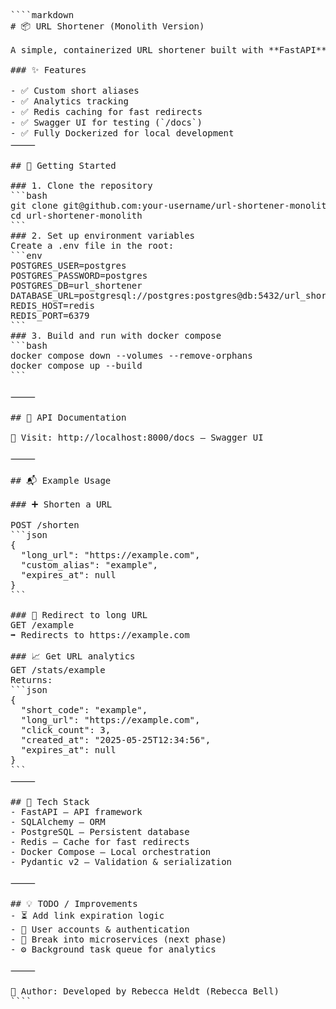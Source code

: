 <pre>
````markdown
# 📦 URL Shortener (Monolith Version)

A simple, containerized URL shortener built with **FastAPI**, **PostgreSQL**, and **Redis**.

### ✨ Features

- ✅ Custom short aliases  
- ✅ Analytics tracking  
- ✅ Redis caching for fast redirects  
- ✅ Swagger UI for testing (`/docs`)  
- ✅ Fully Dockerized for local development  
⸻

## 🚀 Getting Started

### 1. Clone the repository
```bash
git clone git@github.com:your-username/url-shortener-monolith.git
cd url-shortener-monolith
```
### 2. Set up environment variables
Create a .env file in the root:
```env
POSTGRES_USER=postgres
POSTGRES_PASSWORD=postgres
POSTGRES_DB=url_shortener
DATABASE_URL=postgresql://postgres:postgres@db:5432/url_shortener
REDIS_HOST=redis
REDIS_PORT=6379
```
### 3. Build and run with docker compose
```bash
docker compose down --volumes --remove-orphans
docker compose up --build
```

⸻

## 🧪 API Documentation

📍 Visit: http://localhost:8000/docs — Swagger UI

⸻

## 📬 Example Usage

### ➕ Shorten a URL

POST /shorten
```json
{
  "long_url": "https://example.com",
  "custom_alias": "example",
  "expires_at": null
}
```

### 🔁 Redirect to long URL
GET /example
➡️ Redirects to https://example.com

### 📈 Get URL analytics
GET /stats/example
Returns:
```json
{
  "short_code": "example",
  "long_url": "https://example.com",
  "click_count": 3,
  "created_at": "2025-05-25T12:34:56",
  "expires_at": null
}
```
⸻

## 🧱 Tech Stack
- FastAPI – API framework
- SQLAlchemy – ORM
- PostgreSQL – Persistent database
- Redis – Cache for fast redirects
- Docker Compose – Local orchestration
- Pydantic v2 – Validation & serialization

⸻

## 💡 TODO / Improvements
- ⏳ Add link expiration logic
- 👤 User accounts & authentication
- 🧩 Break into microservices (next phase)
- ⚙️ Background task queue for analytics

⸻

👤 Author: Developed by Rebecca Heldt (Rebecca Bell)
````
</pre>
